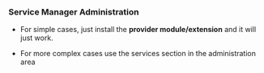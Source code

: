 ### Service Manager Administration

* For simple cases, just install the **provider module/extension** and it will just work.

* For more complex cases use the services section in the administration area






